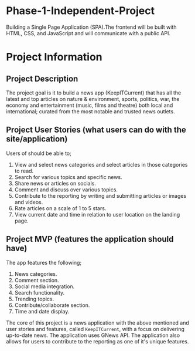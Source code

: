 # Phase-1-Independent-Project
Building a Single Page Application (SPA).The frontend will be built with HTML, CSS, and JavaScript and will communicate with a public API.

# Project Information

## Project Description
The project goal is it to build a news app (KeepITCurrent) that has all the latest and top articles on nature & environment, sports, politics, war, the economy and entertainment (music, films and theatre) both local and international; curated from the most notable and trusted news outlets.
## Project User Stories (what users can do with the site/application)
Users of should be able to;
1. View and select news categories and select articles in those categories to read.
2. Search for various topics and specific news.
3. Share news or articles on socials.
4. Comment and discuss over various topics.
5. Contribute to the reporting by writing and submitting articles or images and videos.
6. Rate articles on a scale of 1 to 5 stars.
7. View current date and time in relation to user location on the landing page.
## Project MVP (features the application should have)
The app features the following;
1. News categories.
2. Comment section.
3. Social media integration.
4. Search functionality.
5. Trending topics.
6. Contribute/collaborate section.
7. Time and date display.

The core of this project is a news application with the above mentioned and user stories and features, called `KeepITCurrent`, with a focus on delivering up-to-date news. The application uses GNews API. The application also allows for users to contribute to the reporting as one of it's unique features.
 
